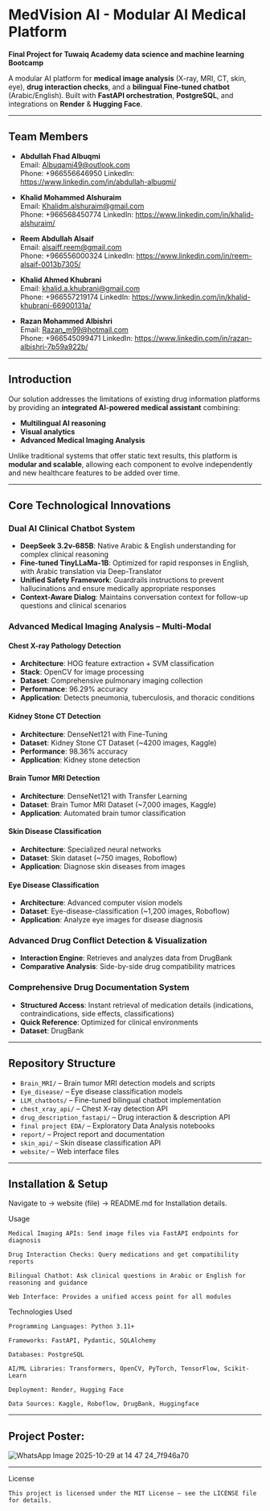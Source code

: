 # MedVision AI - Modular AI Medical Platform

**Final Project for Tuwaiq Academy data science and machine learning Bootcamp**  

A modular AI platform for **medical image analysis** (X-ray, MRI, CT, skin, eye), **drug interaction checks**, and a **bilingual Fine-tuned chatbot** (Arabic/English). Built with **FastAPI orchestration**, **PostgreSQL**, and integrations on **Render** & **Hugging Face**.

---

## Team Members

- **Abdullah Fhad Albuqmi**  
  Email: Albuqami49@outlook.com  
  Phone: +966556646950
  LinkedIn: https://www.linkedin.com/in/abdullah-albuqmi/

- **Khalid Mohammed Alshuraim**  
  Email: Khalidm.alshuraim@gmail.com  
  Phone: +966568450774
  LinkedIn: https://www.linkedin.com/in/khalid-alshuraim/

- **Reem Abdullah Alsaif**  
  Email: alsaiff.reem@gmail.com  
  Phone: +966556000324
  LinkedIn: https://www.linkedin.com/in/reem-alsaif-0013b7305/

- **Khalid Ahmed Khubrani**  
  Email: khalid.a.khubrani@gmail.com  
  Phone: +966557219174
  LinkedIn: https://www.linkedin.com/in/khalid-khubrani-66900131a/

- **Razan Mohammed Albishri**  
  Email: Razan_m99@hotmail.com  
  Phone: +966545099471
  LinkedIn: https://www.linkedin.com/in/razan-albishri-7b59a922b/

---

## Introduction

Our solution addresses the limitations of existing drug information platforms by providing an **integrated AI-powered medical assistant** combining:

- **Multilingual AI reasoning**
- **Visual analytics**
- **Advanced Medical Imaging Analysis**

Unlike traditional systems that offer static text results, this platform is **modular and scalable**, allowing each component to evolve independently and new healthcare features to be added over time.

---

## Core Technological Innovations

### Dual AI Clinical Chatbot System
- **DeepSeek 3.2v-685B**: Native Arabic & English understanding for complex clinical reasoning  
- **Fine-tuned TinyLLaMa-1B**: Optimized for rapid responses in English, with Arabic translation via Deep-Translator  
- **Unified Safety Framework**: Guardrails instructions to prevent hallucinations and ensure medically appropriate responses  
- **Context-Aware Dialog**: Maintains conversation context for follow-up questions and clinical scenarios  

### Advanced Medical Imaging Analysis – Multi-Modal
#### Chest X-ray Pathology Detection
- **Architecture**: HOG feature extraction + SVM classification  
- **Stack**: OpenCV for image processing  
- **Dataset**: Comprehensive pulmonary imaging collection  
- **Performance**: 96.29% accuracy  
- **Application**: Detects pneumonia, tuberculosis, and thoracic conditions  

#### Kidney Stone CT Detection
- **Architecture**: DenseNet121 with Fine-Tuning  
- **Dataset**: Kidney Stone CT Dataset (~4200 images, Kaggle)  
- **Performance**: 98.36% accuracy  
- **Application**: Kidney stone detection 

#### Brain Tumor MRI Detection
- **Architecture**: DenseNet121 with Transfer Learning  
- **Dataset**: Brain Tumor MRI Dataset (~7,000 images, Kaggle)   
- **Application**: Automated brain tumor classification   

#### Skin Disease Classification
- **Architecture**: Specialized neural networks  
- **Dataset**: Skin dataset (~750 images, Roboflow)  
- **Application**: Diagnose skin diseases from images  

#### Eye Disease Classification
- **Architecture**: Advanced computer vision models  
- **Dataset**: Eye-disease-classification (~1,200 images, Roboflow)  
- **Application**: Analyze eye images for disease diagnosis  

### Advanced Drug Conflict Detection & Visualization
- **Interaction Engine**: Retrieves and analyzes data from DrugBank  
- **Comparative Analysis**: Side-by-side drug compatibility matrices  

### Comprehensive Drug Documentation System
- **Structured Access**: Instant retrieval of medication details (indications, contraindications, side effects, classifications)  
- **Quick Reference**: Optimized for clinical environments  
- **Dataset**: DrugBank  

---

## Repository Structure

- `Brain_MRI/` – Brain tumor MRI detection models and scripts  
- `Eye_disease/` – Eye disease classification models  
- `LLM_chatbots/` – Fine-tuned bilingual chatbot implementation  
- `chest_xray_api/` – Chest X-ray detection API  
- `drug_description_fastapi/` – Drug interaction & description API  
- `final project EDA/` – Exploratory Data Analysis notebooks  
- `report/` – Project report and documentation  
- `skin_api/` – Skin disease classification API  
- `website/` – Web interface files  

---

## Installation & Setup

Navigate to -> website (file) -> README.md for Installation details.


Usage
```
Medical Imaging APIs: Send image files via FastAPI endpoints for diagnosis

Drug Interaction Checks: Query medications and get compatibility reports

Bilingual Chatbot: Ask clinical questions in Arabic or English for reasoning and guidance

Web Interface: Provides a unified access point for all modules
```
Technologies Used
```
Programming Languages: Python 3.11+

Frameworks: FastAPI, Pydantic, SQLAlchemy

Databases: PostgreSQL

AI/ML Libraries: Transformers, OpenCV, PyTorch, TensorFlow, Scikit-Learn

Deployment: Render, Hugging Face

Data Sources: Kaggle, Roboflow, DrugBank, Huggingface
```
---
## Project Poster:


![WhatsApp Image 2025-10-29 at 14 47 24_7f946a70](https://github.com/user-attachments/assets/29ee162f-ca72-4689-8b07-2627213545c1)

---

License
```
This project is licensed under the MIT License – see the LICENSE file for details.
```
